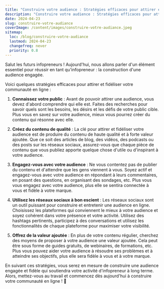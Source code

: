 ```yaml
---
title: "Construire votre audience : Stratégies efficaces pour attirer et fidéliser votre communauté en ligne"
description: "Construire votre audience : Stratégies efficaces pour attirer et fidéliser votre communauté en ligne"
date: 2024-04-23
slug: construire-votre-audiance
coverImage: /content/images/construire-votre-audiance.jpeg
sitemap:
  loc: /blog/construire-votre-audiance
  lastmod: 2024-04-23
  changefreq: never
  priority: 0.8
---
```


Salut les futurs infopreneurs ! Aujourd'hui, nous allons parler d'un élément essentiel pour réussir en tant qu'infopreneur : la construction d'une audience engagée.
<!--more-->

Voici quelques stratégies efficaces pour attirer et fidéliser votre communauté en ligne :
1. **Connaissez votre public** : Avant de pouvoir attirer une audience, vous devez d'abord comprendre qui elle est. Faites des recherches pour savoir quels sont les besoins, les désirs et les défis de votre public cible. Plus vous en savez sur votre audience, mieux vous pourrez créer du contenu qui résonne avec elle.

2. **Créez du contenu de qualité** : La clé pour attirer et fidéliser votre audience est de produire du contenu de haute qualité et à forte valeur ajoutée. Que ce soit des articles de blog, des vidéos, des podcasts ou des posts sur les réseaux sociaux, assurez-vous que chaque pièce de contenu que vous publiez apporte quelque chose d'utile ou d'inspirant à votre audience.

3. **Engagez-vous avec votre audience** : Ne vous contentez pas de publier du contenu et d'attendre que les gens viennent à vous. Soyez actif et engagez-vous avec votre audience en répondant à leurs commentaires, en posant des questions, en organisant des sondages, etc. Plus vous vous engagez avec votre audience, plus elle se sentira connectée à vous et fidèle à votre marque.

4. **Utilisez les réseaux sociaux à bon escient** : Les réseaux sociaux sont un outil puissant pour construire et entretenir une audience en ligne. Choisissez les plateformes qui conviennent le mieux à votre audience et soyez cohérent dans votre présence et votre activité. Utilisez des hashtags pertinents, participez à des conversations et utilisez les fonctionnalités de chaque plateforme pour maximiser votre visibilité.

5. **Offrez de la valeur ajoutée** : En plus de votre contenu régulier, cherchez des moyens de proposer à votre audience une valeur ajoutée. Cela peut être sous forme de guides gratuits, de webinaires, de formations, etc. Plus vous pouvez aider votre audience à résoudre ses problèmes et à atteindre ses objectifs, plus elle sera fidèle à vous et à votre marque.

En suivant ces stratégies, vous serez en mesure de construire une audience engagée et fidèle qui soutiendra votre activité d'infopreneur à long terme. Alors, mettez-vous au travail et commencez dès aujourd'hui à construire votre communauté en ligne ! 🚀
